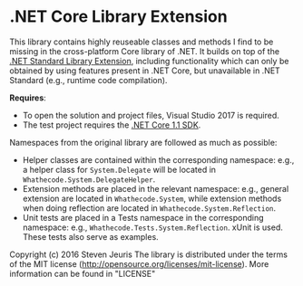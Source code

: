 ﻿# .NET Core Library Extension

This library contains highly reuseable classes and methods I find to be missing in the cross-platform Core library of .NET. It builds on top of the [.NET Standard Library Extension](https://github.com/Whathecode/NET-Standard-Library-Extension), including functionality which can only be obtained by using features present in .NET Core, but unavailable in .NET Standard (e.g., runtime code compilation).

**Requires**:

- To open the solution and project files, Visual Studio 2017 is required.
- The test project requires the [.NET Core 1.1 SDK](https://www.microsoft.com/net/download/core).

Namespaces from the original library are followed as much as possible:

- Helper classes are contained within the corresponding namespace: e.g., a helper class for `System.Delegate` will be located in `Whathecode.System.DelegateHelper`.
- Extension methods are placed in the relevant namespace: e.g., general extension are located in `Whathecode.System`, while extension methods when doing reflection are located in `Whathecode.System.Reflection`.
- Unit tests are placed in a Tests namespace in the corresponding namespace: e.g., `Whathecode.Tests.System.Reflection`. xUnit is used. These tests also serve as examples.

Copyright (c) 2016 Steven Jeuris
The library is distributed under the terms of the MIT license (http://opensource.org/licenses/mit-license). More information can be found in "LICENSE"
